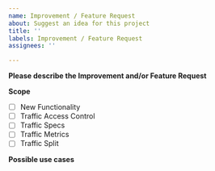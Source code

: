 ```yaml
---
name: Improvement / Feature Request
about: Suggest an idea for this project
title: ''
labels: Improvement / Feature Request
assignees: ''

---
```


**Please describe the Improvement and/or Feature Request**
<!-- A clear and concise description of the proposal. -->

**Scope**
- [ ] New Functionality
- [ ] Traffic Access Control
- [ ] Traffic Specs
- [ ] Traffic Metrics
- [ ] Traffic Split

**Possible use cases**
<!-- A clear and concise description of possible use cases for this proposal. -->
